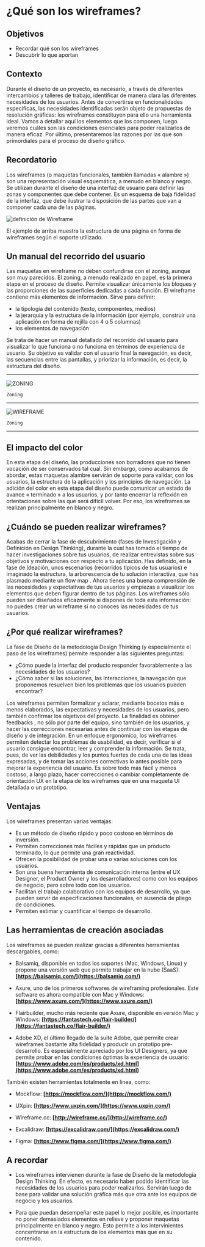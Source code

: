 # ¿Qué son los wireframes?

## Objetivos

- Recordar qué son los wireframes
- Descubrir lo que aportan

## Contexto

Durante el diseño de un proyecto, es necesario, a través de diferentes intercambios y talleres de trabajo, identificar de manera clara las diferentes necesidades de los usuarios. Antes de convertirse en funcionalidades específicas, las necesidades identificadas serán objeto de propuestas de resolución gráficas: los wireframes constituyen para ello una herramienta ideal. Vamos a detallar aquí los elementos que los componen, luego veremos cuáles son las condiciones esenciales para poder realizarlos de manera eficaz. Por último, presentaremos las razones por las que son primordiales para el proceso de diseño gráfico.

## Recordatorio

Los wireframes (o maquetas funcionales, también llamadas « alambre ») son una representación visual esquemática, a menudo en blanco y negro. Se utilizan durante el diseño de una interfaz de usuario para definir las zonas y componentes que debe contener. Es un esquema de baja fidelidad de la interfaz, que debe ilustrar la disposición de las partes que van a componer cada una de las páginas.

![definición de Wireframe](./02-Que-son-los-wireframes/img/wireframes-definition.png)

El ejemplo de arriba muestra la estructura de una página en forma de wireframes según el soporte utilizado.

## Un manual del recorrido del usuario

Las maquetas en wireframe no deben confundirse con el zoning, aunque son muy parecidos. El zoning, a menudo realizado en papel, es la primera etapa en el proceso de diseño. Permite visualizar únicamente los bloques y las proporciones de las superficies dedicadas a cada función. El wireframe contiene más elementos de información. Sirve para definir:

- la tipología del contenido (texto, componentes, medios)
- la jerarquía y la estructura de la información (por ejemplo, construir una aplicación en forma de rejilla con 4 o 5 columnas)
- los elementos de navegación

Se trata de hacer un manual detallado del recorrido del usuario para visualizar lo que funciona o no funciona en términos de experiencia de usuario. Su objetivo es validar con el usuario final la navegación, es decir, las secuencias entre las pantallas, y priorizar la información, es decir, la estructura del diseño.

---

![ZONING](./02-Que-son-los-wireframes/img/wireframes-zoning_1.png)

```
Zoning
```
---

![WIREFRAME](./02-Que-son-los-wireframes/img/wireframes-wireframe_1.png)

```
Zoning
```
---

## El impacto del color

En esta etapa del diseño, las producciones son borradores que no tienen vocación de ser conservados tal cual. Sin embargo, como acabamos de abordar, estas maquetas alambre servirán de soporte para validar, con los usuarios, la estructura de la aplicación y los principios de navegación. La adición del color en esta etapa del diseño puede comunicar un estado de avance « terminado » a los usuarios, y por tanto encerrar la reflexión en orientaciones sobre las que será difícil volver. Por eso, los wireframes se realizan principalmente en blanco y negro.

## ¿Cuándo se pueden realizar wireframes?

Acabas de cerrar la fase de descubrimiento (fases de Investigación y Definición en Design Thinking), durante la cual has tomado el tiempo de hacer investigaciones sobre tus usuarios, de realizar entrevistas sobre sus objetivos y motivaciones con respecto a tu aplicación. Has definido, en la fase de Ideación, unos escenarios (recorridos típicos de tus usuarios) e imaginado la estructura, la arborescencia de tu solución interactiva, que has plasmado mediante un flow map . Ahora tienes una buena comprensión de las necesidades y expectativas de tus usuarios y empiezas a visualizar los elementos que deben figurar dentro de tus páginas. Los wireframes sólo pueden ser diseñados eficazmente si dispones de toda esta información: no puedes crear un wireframe si no conoces las necesidades de tus usuarios.

## ¿Por qué realizar wireframes?

La fase de Diseño de la metodología Design Thinking (y especialmente el paso de los wireframes) permite responder a las siguientes preguntas:

- ¿Cómo puede la interfaz del producto responder favorablemente a las necesidades de los usuarios?
- ¿Cómo saber si las soluciones, las interacciones, la navegación que proponemos resuelven bien los problemas que los usuarios pueden encontrar?

Los wireframes permiten formalizar y aclarar, mediante bocetos más o menos elaborados, las expectativas y necesidades de los usuarios, pero también confirmar los objetivos del proyecto. La finalidad es obtener feedbacks , no sólo por parte del equipo, sino también de los usuarios, y hacer las correcciones necesarias antes de continuar con las etapas de diseño y de integración. En un enfoque ergonómico, los wireframes permiten detectar los problemas de usabilidad, es decir, verificar si el usuario consigue encontrar, leer y comprender la información. Se trata, pues, de ver las debilidades y los puntos fuertes de cada una de las ideas expresadas, y de tomar las acciones correctivas lo antes posible para mejorar la experiencia del usuario. Es sobre todo más fácil y menos costoso, a largo plazo, hacer correcciones o cambiar completamente de orientación UX en la etapa de los wireframes que en una maqueta UI detallada o un prototipo.

## Ventajas

Los wireframes presentan varias ventajas:

- Es un método de diseño rápido y poco costoso en términos de inversión.
- Permiten correcciones más fáciles y rápidas que un producto terminado, lo que permite una gran reactividad.
- Ofrecen la posibilidad de probar una o varias soluciones con los usuarios.
- Son una buena herramienta de comunicación interna (entre el UX Designer, el Product Owner y los desarrolladores) como con los equipos de negocio, pero sobre todo con los usuarios.
- Facilitan el trabajo colaborativo con los equipos de desarrollo, ya que pueden servir de especificaciones funcionales, en ausencia de pliego de condiciones.
- Permiten estimar y cuantificar el tiempo de desarrollo.

## Las herramientas de creación asociadas

Los wireframes se pueden realizar gracias a diferentes herramientas descargables, como:

- Balsamiq, disponible en todos los soportes (Mac, Windows, Linux) y propone una versión web que permite trabajar en la nube (SaaS): **[https://balsamiq.com/](https://balsamiq.com/)**

- Axure, uno de los primeros softwares de wireframing profesionales. Este software es ahora compatible con Mac y Windows: **[https://www.axure.com/](https://www.axure.com/)**

- Flairbuilder, mucho más reciente que Axure, disponible en versión Mac y Windows: **[https://fantastech.co/flair-builder/](https://fantastech.co/flair-builder/)**

- Adobe XD, el último llegado de la suite Adobe, que permite crear wireframes bastante alta fidelidad y producir un prototipo pre-desarrollo. Es especialmente apreciado por los UI Designers, ya que permite probar en las condiciones óptimas la experiencia de usuario: **[https://www.adobe.com/es/products/xd.html](https://www.adobe.com/es/products/xd.html)**

También existen herramientas totalmente en línea, como:

- Mockflow: **[https://mockflow.com/](https://mockflow.com/)**
- UXpin: **[https://www.uxpin.com/](https://www.uxpin.com/)**
- Wireframe.cc: **[http://wireframe.cc/](http://wireframe.cc/)**

- Excalidraw: **[https://excalidraw.com/](https://excalidraw.com/)**

- Figma: **[https://www.figma.com/](https://www.figma.com/)**

## A recordar

- Los wireframes intervienen durante la fase de Diseño de la metodología Design Thinking. En efecto, es necesario haber podido identificar las necesidades de los usuarios para poder realizarlos. Servirán luego de base para validar una solución gráfica más que otra ante los equipos de negocio y los usuarios.

- Para que puedan desempeñar este papel lo mejor posible, es importante no poner demasiados elementos en relieve y proponer maquetas principalmente en blanco y negro. Esto permite a los intervinientes concentrarse en la estructura de los elementos más que en su contenido.